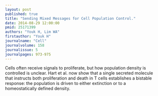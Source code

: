```yaml
---
layout: post
published: true
title: "Sending Mixed Messages for Cell Population Control."
date: 2014-08-29 12:00:00
pmid: 25171399
authors: "Youk H, Lim WA"
firstauthor: "Youk H"
journalname: "Cell"
journalvolume: 158
journalissue: 5
journalpages: 973-975
---
```


Cells often receive signals to proliferate, but how population density is controlled is unclear. Hart et al. now show that a single secreted molecule that instructs both proliferation and death in T cells establishes a bistable response: the population is driven to either extinction or to a homeostatically defined density.

